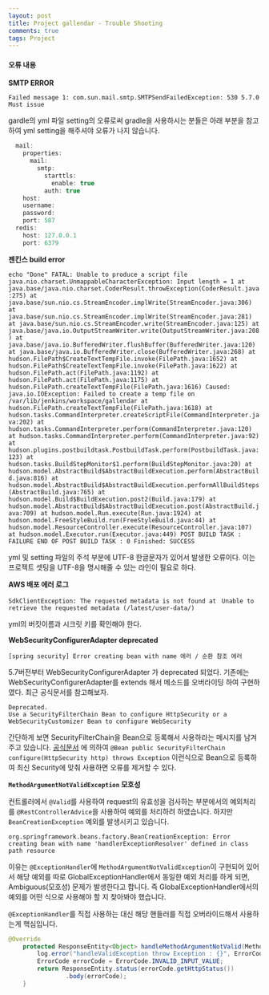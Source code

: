 ```yaml
---
layout: post
title: Project gallendar - Trouble Shooting
comments: true
tags: Project
---
```


<h4>오류 내용</h4>


**SMTP ERROR**

`Failed message 1: com.sun.mail.smtp.SMTPSendFailedException: 530 5.7.0 Must issue`

gardle의 yml 파일 setting의 오류로써 gradle을 사용하시는 분들은 아래 부분을 참고하여 yml setting을 해주셔야 오류가 나지 않습니다.

```java
  mail:
    properties:
      mail:
        smtp:
          starttls:
            enable: true
          auth: true
    host: 
    username: 
    password: 
    port: 587
  redis:
    host: 127.0.0.1
    port: 6379

```

**젠킨스 build error**

`echo "Done"
FATAL: Unable to produce a script file
java.nio.charset.UnmappableCharacterException: Input length = 1
	at java.base/java.nio.charset.CoderResult.throwException(CoderResult.java:275)
	at java.base/sun.nio.cs.StreamEncoder.implWrite(StreamEncoder.java:306)
	at java.base/sun.nio.cs.StreamEncoder.implWrite(StreamEncoder.java:281)
	at java.base/sun.nio.cs.StreamEncoder.write(StreamEncoder.java:125)
	at java.base/java.io.OutputStreamWriter.write(OutputStreamWriter.java:208)
	at java.base/java.io.BufferedWriter.flushBuffer(BufferedWriter.java:120)
	at java.base/java.io.BufferedWriter.close(BufferedWriter.java:268)
	at hudson.FilePath$CreateTextTempFile.invoke(FilePath.java:1652)
	at hudson.FilePath$CreateTextTempFile.invoke(FilePath.java:1622)
	at hudson.FilePath.act(FilePath.java:1192)
	at hudson.FilePath.act(FilePath.java:1175)
	at hudson.FilePath.createTextTempFile(FilePath.java:1616)
Caused: java.io.IOException: Failed to create a temp file on /var/lib/jenkins/workspace/gallendar
	at hudson.FilePath.createTextTempFile(FilePath.java:1618)
	at hudson.tasks.CommandInterpreter.createScriptFile(CommandInterpreter.java:202)
	at hudson.tasks.CommandInterpreter.perform(CommandInterpreter.java:120)
	at hudson.tasks.CommandInterpreter.perform(CommandInterpreter.java:92)
	at hudson.plugins.postbuildtask.PostbuildTask.perform(PostbuildTask.java:123)
	at hudson.tasks.BuildStepMonitor$1.perform(BuildStepMonitor.java:20)
	at hudson.model.AbstractBuild$AbstractBuildExecution.perform(AbstractBuild.java:816)
	at hudson.model.AbstractBuild$AbstractBuildExecution.performAllBuildSteps(AbstractBuild.java:765)
	at hudson.model.Build$BuildExecution.post2(Build.java:179)
	at hudson.model.AbstractBuild$AbstractBuildExecution.post(AbstractBuild.java:709)
	at hudson.model.Run.execute(Run.java:1924)
	at hudson.model.FreeStyleBuild.run(FreeStyleBuild.java:44)
	at hudson.model.ResourceController.execute(ResourceController.java:107)
	at hudson.model.Executor.run(Executor.java:449)
POST BUILD TASK : FAILURE
END OF POST BUILD TASK : 0
Finished: SUCCESS`

yml 및 setting 파일의 주석 부분에 UTF-8 한글문자가 있어서 발생한 오류이다. 이는 프로젝트 셋팅을 UTF-8을 명시해줄 수 있는 라인이 필요로 하다.

**AWS 배포 에러 로그**

`SdkClientException: The requested metadata is not found at`
` Unable to retrieve the requested metadata (/latest/user-data/)`

yml의 버킷이름과 시크릿 키를 확인해야 한다.

**WebSecurityConfigurerAdapter deprecated**

`[spring security] Error creating bean with name 에러 / 순환 참조 에러`

5.7버전부터 WebSecurityConfigurerAdapter 가 deprecated 되었다. 기존에는 WebSecurityConfigurerAdapter를 extends 해서 메소드를 오버라이딩 하여 구현하였다. 최근 공식문서를 참고해보자.

```
Deprecated.
Use a SecurityFilterChain Bean to configure HttpSecurity or a WebSecurityCustomizer Bean to configure WebSecurity
````
간단하게 보면 SecurityFilterChain을 Bean으로 등록해서 사용하라는 메시지를 남겨주고 있습니다. [공식문서](https://spring.io/blog/2022/02/21/spring-security-without-the-websecurityconfigureradapter) 에 의하여 `@Bean
public SecurityFilterChain configure(HttpSecurity http) throws Exception` 이런식으로 Bean으로 등록하여 최신 Security에 맞춰 사용하면 오류를 제거할 수 있다.


**`MethodArgumentNotValidException` 모호성**

컨트롤러에서 `@Valid`를 사용하여 request의 유효성을 검사하는 부분에서의 예외처리를 `@RestControllerAdvice`을 사용하여 예외를 처리하려 하였습니다. 하지만 `BeanCreationException` 예외를 발생시키고 있습니다. 

```
org.springframework.beans.factory.BeanCreationException: Error creating bean with name 'handlerExceptionResolver' defined in class path resource
```

이유는 `@ExceptionHandler`에 `MethodArgumentNotValidException`이 구현되어 있어서 해당 예외를 따로 GlobalExceptionHandler에서 동일한 예외 처리를 하게 되면, Ambiguous(모호성) 문제가 발생한다고 합니다.
즉 GlobalExceptionHandler에서의 예외를 어떤 식으로 사용해야 할 지 찾아봐야 했습니다.

`@ExceptionHandler`를 직접 사용하는 대신 해당 핸들러를 직접 오버라이드해서 사용하는게 핵심입니다.

```java
@Override
    protected ResponseEntity<Object> handleMethodArgumentNotValid(MethodArgumentNotValidException ex, HttpHeaders headers, HttpStatus status, WebRequest request) {
        log.error("handleValidException throw Exception : {}", ErrorCode.INVALID_INPUT_VALUE);
        ErrorCode errorCode = ErrorCode.INVALID_INPUT_VALUE;
        return ResponseEntity.status(errorCode.getHttpStatus())
                .body(errorCode);
    }
```


